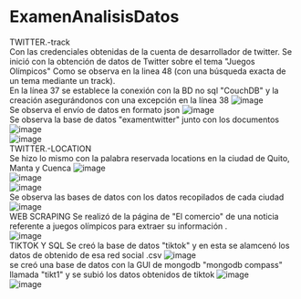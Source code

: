 # ExamenAnalisisDatos
TWITTER.-track
<br/>
Con las credenciales obtenidas de la cuenta de desarrollador de twitter. 
Se inició con la obtención de datos de Twitter sobre el tema "Juegos Olímpicos" Como se observa en la linea 48 (con una búsqueda exacta de un tema mediante un track).
<br/>
En la línea 37 se establece la conexión con la BD no sql "CouchDB" y la creación asegurándonos con una excepción en la línea 38 
![image](https://user-images.githubusercontent.com/66775663/127720979-46733db8-a21d-4a15-916d-9cb15a1520f1.png)
<br/>
Se observa el envío de datos en formato json
![image](https://user-images.githubusercontent.com/66775663/127721267-ff57212e-e1de-40d1-b286-64fb2cf3a455.png)
<br />
Se observa la base de datos "examentwitter" junto con los documentos 
![image](https://user-images.githubusercontent.com/66775663/127721603-149cfe19-590c-4612-a983-c370aaadb0b4.png) 
<br/>
![image](https://user-images.githubusercontent.com/66775663/127721516-a595fc84-d230-45a5-b637-53c8a600207f.png)
<br/>
TWITTER.-LOCATION
<br/>
Se hizo lo mismo con la palabra reservada locations en la ciudad de Quito, Manta y Cuenca
![image](https://user-images.githubusercontent.com/66775663/127722969-30470c16-c39a-429e-a682-28ef5b8ceae7.png)
<br/>
![image](https://user-images.githubusercontent.com/66775663/127722971-c66a0fc8-583f-4f45-a947-3bead47e45c9.png)
<br/>
![image](https://user-images.githubusercontent.com/66775663/127722977-37c35f5b-4c8a-43e6-b09e-1ff1f327b46b.png)
<br/>
Se observa las bases de datos con los datos recopilados de cada ciudad
![image](https://user-images.githubusercontent.com/66775663/127723104-ac76fdd4-87d6-45f9-a05f-af1642470d8a.png)
<br>
WEB SCRAPING
Se realizó de la página de "El comercio" de una noticia referente a juegos olímpicos para extraer su información .
<br>
![image](https://user-images.githubusercontent.com/66775663/127724825-8c4b99ef-b5bc-4e2e-9dd1-d4f40297cb76.png)
<br>
TIKTOK Y SQL
Se creó la base de datos "tiktok" y en esta se alamcenó los datos de obtenido de esa red social .csv
![image](https://user-images.githubusercontent.com/66775663/127724010-17973ccc-b10e-47a1-8e02-4a5819e6dd89.png)
<br>
se creó una base de datos con la GUI de mongodb "mongodb compass" llamada "tikt1" y se subió los datos obtenidos de tiktok
![image](https://user-images.githubusercontent.com/66775663/127724243-32be5621-5a61-4ff5-be6e-d1e1796304d7.png)
<br>
![image](https://user-images.githubusercontent.com/66775663/127724252-b08ad95c-385d-444e-9159-6d1845cf7ea3.png)






